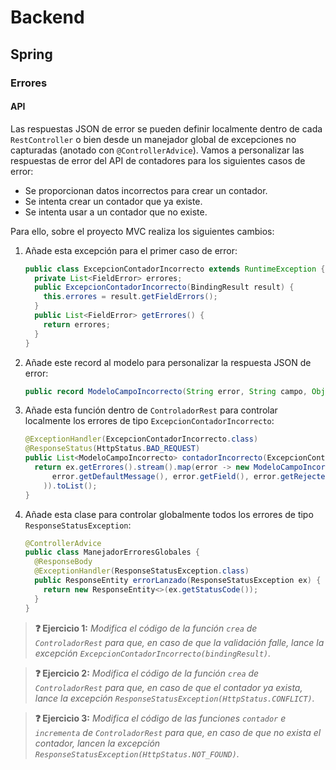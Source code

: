 # Backend

## Spring

### Errores

#### API

Las respuestas JSON de error se pueden definir localmente dentro de cada `RestController` o bien desde un manejador global de excepciones no capturadas (anotado con `@ControllerAdvice`). Vamos a personalizar las respuestas de error del API de contadores para los siguientes casos de error:

- Se proporcionan datos incorrectos para crear un contador.
- Se intenta crear un contador que ya existe.
- Se intenta usar a un contador que no existe.

Para ello, sobre el proyecto MVC realiza los siguientes cambios:

1. Añade esta excepción para el primer caso de error:

   ```java
   public class ExcepcionContadorIncorrecto extends RuntimeException {
     private List<FieldError> errores;
     public ExcepcionContadorIncorrecto(BindingResult result) {
       this.errores = result.getFieldErrors();
     }
     public List<FieldError> getErrores() {
       return errores;
     }
   }
   ```

1. Añade este record al modelo para personalizar la respuesta JSON de error:
   
   ```java
   public record ModeloCampoIncorrecto(String error, String campo, Object valor) { }
   ```

1. Añade esta función dentro de `ControladorRest` para controlar localmente los errores de tipo `ExcepcionContadorIncorrecto`:

   ```java
   @ExceptionHandler(ExcepcionContadorIncorrecto.class)
   @ResponseStatus(HttpStatus.BAD_REQUEST)
   public List<ModeloCampoIncorrecto> contadorIncorrecto(ExcepcionContadorIncorrecto ex) {
     return ex.getErrores().stream().map(error -> new ModeloCampoIncorrecto(
         error.getDefaultMessage(), error.getField(), error.getRejectedValue()
       )).toList();
   }
   ```

1. Añade esta clase para controlar globalmente todos los errores de tipo `ResponseStatusException`:

   ```java
   @ControllerAdvice
   public class ManejadorErroresGlobales {
     @ResponseBody
     @ExceptionHandler(ResponseStatusException.class)
     public ResponseEntity errorLanzado(ResponseStatusException ex) {
       return new ResponseEntity<>(ex.getStatusCode());
     }
   }
   ```

> **❓ Ejercicio 1:** _Modifica el código de la función `crea` de `ControladorRest` para que, en caso de que la validación falle, lance la excepción `ExcepcionContadorIncorrecto(bindingResult)`._

> **❓ Ejercicio 2:** _Modifica el código de la función `crea` de `ControladorRest` para que, en caso de que el contador ya exista, lance la excepción `ResponseStatusException(HttpStatus.CONFLICT)`._

> **❓ Ejercicio 3:** _Modifica el código de las funciones `contador` e `incrementa` de `ControladorRest` para que, en caso de que no exista el contador, lancen la excepción `ResponseStatusException(HttpStatus.NOT_FOUND)`._


